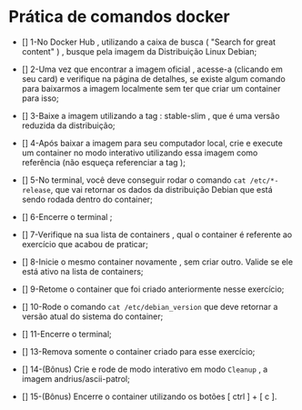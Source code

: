 # Prática de comandos docker

- [] 1-No Docker Hub , utilizando a caixa de busca ( "Search for great content" ) , busque pela imagem da Distribuição Linux Debian;

- [] 2-Uma vez que encontrar a imagem oficial , acesse-a (clicando em seu card) e verifique na página de detalhes, se existe algum comando para baixarmos a imagem localmente sem ter que criar um container para isso;

- [] 3-Baixe a imagem utilizando a tag : stable-slim , que é uma versão reduzida da distribuição;

- [] 4-Após baixar a imagem para seu computador local, crie e execute um container no modo interativo utilizando essa imagem como referência (não esqueça referenciar a tag );

- [] 5-No terminal, você deve conseguir rodar o comando `cat /etc/*-release`, que vai retornar os dados da distribuição Debian que está sendo rodada dentro do container;

- [] 6-Encerre o terminal ;

- [] 7-Verifique na sua lista de containers , qual o container é referente ao exercício que acabou de praticar;

- [] 8-Inicie o mesmo container novamente , sem criar outro. Valide se ele está ativo na lista de containers;

- [] 9-Retome o container que foi criado anteriormente nesse exercício;

- [] 10-Rode o comando `cat /etc/debian_version` que deve retornar a versão atual do sistema do container;

- [] 11-Encerre o terminal;

- [] 13-Remova somente o container criado para esse exercício;

- [] 14-(Bônus) Crie e rode de modo interativo em modo `Cleanup` , a imagem andrius/ascii-patrol;

- [] 15-(Bônus) Encerre o container utilizando os botões [ ctrl ] + [ c ].
